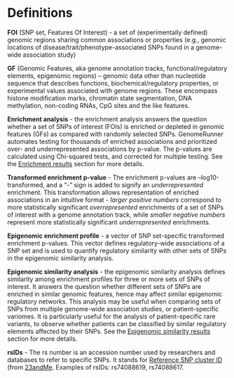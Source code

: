 

Definitions
========================================================

**FOI** (SNP set, Features Of Interest) - a set of (experimentally defined) genomic regions sharing common associations or properties (e.g., genomic locations of disease/trait/phenotype-associated SNPs found in a genome-wide association study)


**GF** (Genomic Features, aka genome annotation tracks, functional/regulatory elements, epigenomic regions) – genomic data other than nucleotide sequence that describes functions, biochemical/regulatory properties, or experimental values associated with genome regions. These encompass histone modification marks, chromatin state segmentation, DNA methylation, non-coding RNAs, CpG sites and the like features.


**Enrichment analysis** - the enrichment analysis answers the question whether a set of SNPs of interest (FOIs) is enriched or depleted in genomic features (GFs) as compared with randomly selected SNPs. GenomeRunner automates testing for thousands of enriched associations and prioritized over- and underrepresented associations by p-value. The p-values are calculated using Chi-squared tests, and corrected for multiple testing. See the [Enrichment results](../hypergeom4/enrichment.md) section for more details.

**Transformed enrichment p-value** - The enrichment p-values are –log10-transformed, and a “-” sign is added to signify an *underrepresented* enrichment.  This transformation allows representation of enriched associations in an intuitive format - *larger positive numbers* correspond to more statistically significant *overrepresented* enrichments of a set of SNPs of interest with a genome annotation track, while *smaller negative numbers* represent more statistically significant *underrepresented* enrichments. 

**Epigenomic enrichment profile** - a vector of SNP set-specific transformed enrichment p-values. This vector defines regulatory-wide associations of a SNP set and is used to quantify regulatory similarity with other sets of SNPs in the epigenomic similarity analysis.

**Epigenomic similarity analysis** - the epigenomic similarity analysis defines similarity among enrichment profiles for three or more sets of SNPs of interest. It answers the question whether different sets of SNPs are enriched in similar genomic features, hence may affect similar epigenomic regulatory networks. This analysis may be useful when comparing sets of SNPs from multiple genome-wide association studies, or patient-specific variomes. It is particularly useful for the analysis of patient-specific rare variants, to observe whether patients can be classified by similar regulatory elements affected by their SNPs. See the [Epigenomic similarity results](../hypergeom4/episimilarity.md) section for more details.

**rsIDs** - The rs number is an accession number used by researchers and databases to refer to specific SNPs. It stands for [Reference SNP cluster ID](http://www.ncbi.nlm.nih.gov/SNP/get_html.cgi?whichHtml=how_to_submit#REFSNP) (from [23andMe](https://customercare.23andme.com/entries/21263638-What-are-all-the-rs-numbers-rsids-). Examples of rsIDs: rs74088619, rs74088617.
